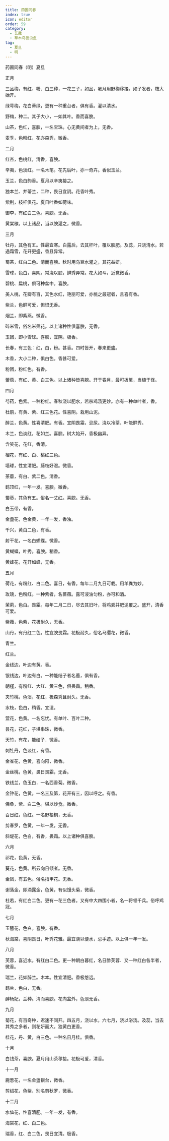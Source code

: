```yaml
---
title: 药圃同春
index: true
icon: editor
order: 59
category:
  - 艺藏
  - 草木鸟兽虫鱼
tag:
  - 夏旦
  - 明
---
```


药圃同春（明）夏旦  

正月  

三品梅，有红、粉、白三种，一花三子，如品，暑月用野梅移接。如子发者，枝大始开。  

绿萼梅，花白蒂绿，更有一种重台者，俱有香。灌以清水。  

野梅，种二。其子大小，一如其叶。香而喜腴。  

山茶，色红，喜腴，一名宝珠。心无黄间者为上，无香。  

麦季，色粉红，花亦森秀，微香。  

二月  

红杏，色桃红，清香，喜腴。  

辛夷，色淡红。一名木笔。花先后叶，亦一奇卉。香似玉兰。  

玉兰，色白韵香。夏月以辛夷接之。  

独本兰、并蒂兰，二种，畏日宜阴。花香叶秀。  

紫荆，枝杆俱花。夏日叶香如荷味。  

御李，有红白二色。喜腴。无香。  

黄棠棣。以上诸品，当以腴灌之，微香。  

三月  

牡丹，其色有五。性最宜寒。白露后，去其杆叶，覆以腴肥。及蕊，只浇清水。若遇霜雪，花开更盛，香且异常。  

蜀茶，红白二色。清而喜腴。秋时用乌豆水灌之，其花益妍。  

雪球，色白，喜阴。常浇以腴，鲜秀异常。花大如斗，近觉微香。  

碧桃、扁桃，俱可种盆中。喜腴。  

美人桃，花瓣有百，其色水红，艳丽可爱，亦桃之最冠者，且喜有香。  

紫兰，色鲜可爱，但恨无香。  

烟兰，即紫燕。微香。  

碎米雪，俗名米筛花。以上诸种性俱喜腴，无香。  

玉团，即小雪球。喜腴，宜阴。极香。  

长春，有三色：红，白，粉。甚香。四时皆开，春来更盛。  

木香，大小二种，俱白色。香甚可爱。  

粉团，粉红色。有香。  

蕾蓓，有红、黄、白三色。以上诸种皆喜腴。开于春月，最可扳篱，当植于径。  

四月  

芍药，色紫。一种粉红。春秋浇以肥水，若杀鸡汤更妙。亦有一种单叶者，香。  

杜鹃，有黄、紫、红三色花。性喜阴。栽用山泥。  

醉兰，色黄。性喜清肥。有香。宜阴畏霜，忌尿。浇以冷茶，叶能鲜秀。  

木兰，色淡红，花如兰。喜腴。树大始开，香极幽异。  

含笑花，花红，香清。  

榴花，有红、白、桃红三色。  

墙球，性宜清肥。藤枝好湿。微香。  

荼蘼，有白、紫二色。清香。  

鹤顶红，一年一发。喜腴。微香。  

蜀葵，其色有五。俗名一丈红。喜腴。无香。  

白玉带，有香。  

金盏花，色金黄，一年一发，香浊。  

千兴，黄白二色，有香。  

射干花，一名白蝴蝶。微香。  

黄蝴蝶，叶秀。喜腴。稍香。  

黄蜂花，花开如蜂，无香。  

五月  

荷花，有粉红、白二色。喜日，有香。每年二月九日可栽。用羊粪为妙。  

玫瑰，色粉红。一种紫者，名蔷薇。露可浸油匀粉，亦可和酒。  

茉莉，色白。畏霜。每年二月二日，尽去其旧叶，将鸡粪并肥泥覆之。盛开，清香可爱。  

紫薇，色紫，花极耐久，无香。  

山丹，有丹红二色。性宜腴畏霜。花极耐久，俗名马缨花，微香。  

青兰。  

红兰。  

金线边，叶边有黄。香。  

银线边，叶边有白。一种能结子者名蕙，俱有香。  

朝槿，有粉红、大红、黄三色，俱畏霜。稍香。  

夹竹桃，色淡，花红，极森秀且耐久。无香。  

水枝，色白，稍香。宜湿。  

萱花，色黄。一名忘忧。有单叶、百叶二种。  

昙花，花红，子堪串珠，微香。  

天竹，有花，能结子．微香。  

刺牡丹，色淡红，有香。  

金雀花，色黄，喜向阳，微香。  

金丝桃，色黄，畏日畏霜，无香。  

铁线兰，色玉白．一名西香菊。微香。  

金钟花，色黄。一名三及第，花开有三，因以呼之。有香。  

佛桑，紫、白二色。堪以炒食。微香。  

百日红，色红。一名野梧桐，无香。  

剪春罗，色黄，一年一发，无香。  

斜堤花，色白，有香，畏霜。以上诸种俱喜腴。  

六月  

祁花，色黄，无香。  

葵花，色黄。所云向日倾者。无香。  

金凤，有五色。俗名指甲花。无香。  

谢落金，即滴露金，色黄，有似馒头菊，微香。  

杜若，有红白二色。更有一花三色者。又有中大四围小者，名一将领千兵。俗呼鸡冠。  

七月  

玉簪花，色白。喜腴。有香。  

秋海棠，喜阴畏日，叶秀花雅。最宜浇以便水，忌手迹。以上俱一年一发。  

八月  

芙蓉，喜近水。有红白二色。更一种朝白暮红，名日酢芙蓉．又一种红白各半者，微香。  

瑞兰，花如醉兰。木本。性宜清肥。香极悠远。  

鹤兰，色白，无香。  

醉杨妃，兰种。清而喜腴。花向盆外，色淡无香。  

九月  

菊花，有百奇种，迟速不同开。四五月，浇以水，六七月，浇以浴汤。及蕊，当去其秀之多者，则花妍而大。独黄白更香。  

桂花，丹、黄，白三色。一种名日月桂。俱香。  

十月  

白钱茶，喜腴。夏月用山茶移接。花极可爱，清香。  

十一月  

鹿葱花，一名金盏银台，微香。  

剪绒花，色紫，别名剪秋罗，微香。  

十二月  

水仙花，性喜清肥。一年一发，有香。  

海棠花，红、白二色。  

瑞香，红、白二色，畏日宜清。极香。  
